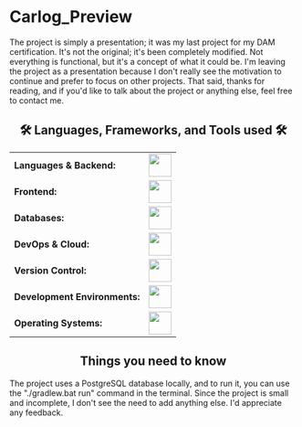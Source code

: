 # Carlog_Preview

The project is simply a presentation; it was my last project for my DAM certification. It's not the original; it's been completely modified. Not everything is functional, but it's a concept of what it could be. I'm leaving the project as a presentation because I don't really see the motivation to continue and prefer to focus on other projects. That said, thanks for reading, and if you'd like to talk about the project or anything else, feel free to contact me.</pre>



<!-- 🛠️ TECH STACK SECTION -->
<div align="center">
  <h2>🛠️ Languages, Frameworks, and Tools used 🛠️</h2>

  <!-- 🧩 TECHNOLOGY TABLE -->
  <table>
    <tr><td><strong>Languages & Backend:</strong></td><td><img height="40" src="https://skillicons.dev/icons?i=kotlin"/></td></tr>
    <tr><td><strong>Frontend:</strong></td><td><img height="40" src="https://skillicons.dev/icons?i=html"/></td></tr>
    <tr><td><strong>Databases:</strong></td><td><img height="40" src="https://skillicons.dev/icons?i=postgresql"/></td></tr>
    <tr><td><strong>DevOps & Cloud:</strong></td><td><img height="40" src="https://skillicons.dev/icons?i=docker,gradle,bash"/></td></tr>
    <tr><td><strong>Version Control:</strong></td><td><img height="40" src="https://skillicons.dev/icons?i=git,github,npm"/></td></tr>
    <tr><td><strong>Development Environments:</strong></td><td><img height="40" src="https://skillicons.dev/icons?i=vscode"/></td></tr>
    <tr><td><strong>Operating Systems:</strong></td><td><img height="40" src="https://skillicons.dev/icons?i=windows"/></td></tr>
  </table>
</div>

<h2 align="center">Things you need to know</h2>
The project uses a PostgreSQL database locally, and to run it, you can use the "./gradlew.bat run" command in the terminal. Since the project is small and incomplete, I don't see the need to add anything else. I'd appreciate any feedback.
